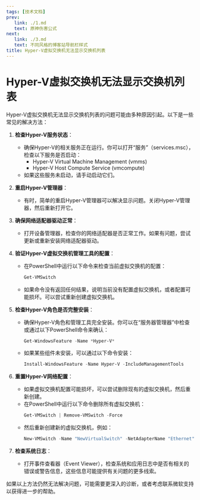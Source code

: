 ```yaml
---
tags: [技术文档]
prev:
   link: ./1.md
   text: 原神伤害公式
next: 
   link: ./3.md
   text: 不同风格的博客站导航栏样式
title: Hyper-V虚拟交换机无法显示交换机列表
---
```


# Hyper-V虚拟交换机无法显示交换机列表

Hyper-V虚拟交换机无法显示交换机列表的问题可能由多种原因引起。以下是一些常见的解决方法：

1. **检查Hyper-V服务状态**：
   - 确保Hyper-V的相关服务正在运行。你可以打开“服务”（services.msc），检查以下服务是否启动：
     - Hyper-V Virtual Machine Management (vmms)
     - Hyper-V Host Compute Service (vmcompute)
   - 如果这些服务未启动，请手动启动它们。

2. **重启Hyper-V管理器**：
   - 有时，简单的重启Hyper-V管理器可以解决显示问题。关闭Hyper-V管理器，然后重新打开它。

3. **确保网络适配器驱动正常**：
   - 打开设备管理器，检查你的网络适配器是否正常工作。如果有问题，尝试更新或重新安装网络适配器驱动。

4. **验证Hyper-V虚拟交换机管理工具的配置**：
   - 在PowerShell中运行以下命令来检查当前虚拟交换机的配置：
     ```powershell
     Get-VMSwitch
     ```
   - 如果命令没有返回任何结果，说明当前没有配置虚拟交换机，或者配置可能损坏。可以尝试重新创建虚拟交换机。

5. **检查Hyper-V角色是否完整安装**：
   - 确保Hyper-V角色和管理工具完全安装。你可以在“服务器管理器”中检查或通过以下PowerShell命令来确认：
     ```powershell
     Get-WindowsFeature -Name *Hyper-V*
     ```
   - 如果某些组件未安装，可以通过以下命令安装：
     ```powershell
     Install-WindowsFeature -Name Hyper-V -IncludeManagementTools
     ```

6. **重置Hyper-V网络配置**：
   - 如果虚拟交换机配置可能损坏，可以尝试删除现有的虚拟交换机，然后重新创建。
   - 在PowerShell中运行以下命令删除所有虚拟交换机：
     ```powershell
     Get-VMSwitch | Remove-VMSwitch -Force
     ```
   - 然后重新创建新的虚拟交换机，例如：
     ```powershell
     New-VMSwitch -Name "NewVirtualSwitch" -NetAdapterName "Ethernet" -AllowManagementOS $true
     ```

7. **检查系统日志**：
   - 打开事件查看器（Event Viewer），检查系统和应用日志中是否有相关的错误或警告信息，这些信息可能提供有关问题的更多线索。

如果以上方法仍然无法解决问题，可能需要更深入的诊断，或者考虑联系微软支持以获得进一步的帮助。
